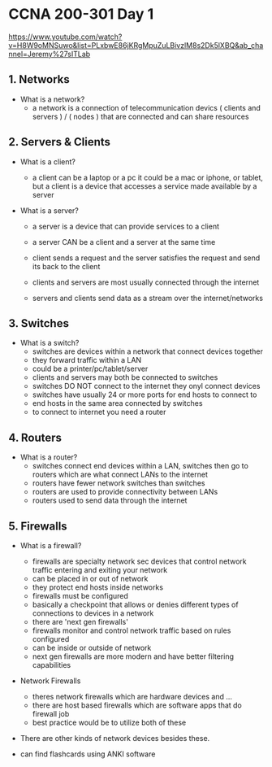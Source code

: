 # CCNA 200-301 Day 1

<https://www.youtube.com/watch?v=H8W9oMNSuwo&list=PLxbwE86jKRgMpuZuLBivzlM8s2Dk5lXBQ&ab_channel=Jeremy%27sITLab>

## 1. Networks

- What is a network?
  - a network is a connection of telecommunication devics ( clients and servers ) / ( nodes ) that are connected and can share resources

## 2. Servers & Clients

- What is a client?  
  - a client can be a laptop or a pc it could be a mac or iphone, or tablet, but a client is a device that accesses a service made available by a server

- What is a server?
  - a server is a device that can provide services to a client
  - a server CAN be a client and a server at the same time
  - client sends a request and the server satisfies the request and send its back to the client

  - clients and servers are most usually connected through the internet
  - servers and clients send data as a stream over the internet/networks

## 3. Switches

- What is a switch?
  - switches are devices within a network that connect devices together
  - they forward traffic within a LAN
  - could be a printer/pc/tablet/server
  - clients and servers may both be connected to switches
  - switches DO NOT connect to the internet they onyl connect devices
  - switches have usually 24 or more ports for end hosts to connect to
  - end hosts in the same area connected by switches
  - to connect to internet you need a router

## 4. Routers
  
- What is a router?
  - switches connect end devices within a LAN, switches then go to routers which are what connect LANs to the internet
  - routers have fewer network switches than switches
  - routers are used to provide connectivity between LANs
  - routers used to send data through the internet

## 5. Firewalls

- What is a firewall?
  - firewalls are specialty network sec devices that control network traffic entering and exiting your network
  - can be placed in or out of network
  - they protect end hosts inside networks
  - firewalls must be configured
  - basically a checkpoint that allows or denies different types of connections to devices in a network
  - there are 'next gen firewalls'
  - firewalls monitor and control network traffic based on rules configured
  - can be inside or outside of network
  - next gen firewalls are more modern and have better filtering capabilities
  
- Network Firewalls
  - theres network firewalls which are hardware devices and ...
  - there are host based firewalls which are software apps that do firewall job
  - best practice would be to utilize both of these

- There are other kinds of network devices besides these.
- can find flashcards using ANKI software
